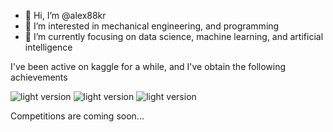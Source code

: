 - 👋 Hi, I’m @alex88kr
- 👀 I’m interested in mechanical engineering, and programming
- 🌱 I’m currently focusing on data science, machine learning, and artificial intelligence

I've been active on kaggle for a while, and I've obtain the following achievements

![light version](https://road-to-kaggle-grandmaster.vercel.app/api/badges/alexandrepetit881234/dataset/light)
![light version](https://road-to-kaggle-grandmaster.vercel.app/api/badges/alexandrepetit881234/notebook/light)
![light version](https://road-to-kaggle-grandmaster.vercel.app/api/badges/alexandrepetit881234/discussion/light)

Competitions are coming soon...

<!---
alex88kr/alex88kr is a ✨ special ✨ repository because its `README.md` (this file) appears on your GitHub profile.
You can click the Preview link to take a look at your changes.
--->
